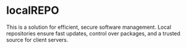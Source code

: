 # localREPO
This is a solution for efficient, secure software management. Local repositories ensure fast updates, control over packages, and a trusted source for client servers.
